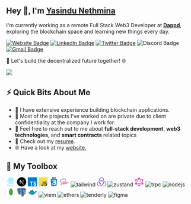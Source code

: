 <h2>Hey 👋, I'm <a href="https://www.yasindu.me">Yasindu Nethmina</a></h2>  <p> I'm currently working as a remote Full Stack Web3 Developer at <strong><a href="https://dappd.net">Dappd</a></strong>, exploring the blockchain space and learning new things every day. </p>  <p> <a href="https://www.yasindu.me"><img src="https://img.shields.io/badge/-yasindu.me-4E69C8?style=flat-square&amp;labelColor=4E69C8&amp;logo=Firefox&amp;link=https://www.yasindu.me" alt="Website Badge"/></a>  <a href="https://www.linkedin.com/in/yasinduneth/"><img src="https://img.shields.io/badge/-@yasindunethmina-0077B5?style=flat-square&amp;labelColor=0077B5&amp;logo=LinkedIn&amp;link=https://www.linkedin.com/in/yasinduneth/" alt="LinkedIn Badge"/></a> <a href="https://twitter.com/yasinduneth"><img src="https://img.shields.io/badge/-@yasinduneth-FFF?style=flat-square&amp;labelColor=FFF&amp;logo=Twitter&amp;link=https://twitter.com/yasinduneth" alt="Twitter Badge"/></a> <img src="https://img.shields.io/badge/-zerodeathzz-313338?style=flat-square&amp;labelColor=313338&amp;logo=Discord&amp;link=mailto:zerodeathzz" alt="Discord Badge"/> <a href="mailto:contact@yasindu.me"><img src="https://img.shields.io/badge/-@contact@yasindu.me-0A0A0A?style=flat-square&amp;labelColor=0A0A0A&amp;logo=Gmail&amp;link=mailto:contact@yasindu.me" alt="Gmail Badge"/></a>

<p>🚀 Let's build the decentralized future together! 🌐</p>

<img src="https://media1.giphy.com/media/v1.Y2lkPTc5MGI3NjExaHdmMTBxdmYwZ3g0NHR6NWpyMmZwaXB1YnJjd2t1ODdiaGk4NzMzaCZlcD12MV9pbnRlcm5hbF9naWZfYnlfaWQmY3Q9Zw/nxixvW5krNTKLVOKDp/giphy.gif"
/>

<h2>⚡️ Quick Bits About Me</h2>
<ul>
  <li>💼 I have extensive experience building blockchain applications.</li>
  <li>🔐 Most of the projects I've worked on are private due to client confidentiality at the company I work for.</li>
  <li>💬 Feel free to reach out to me about <strong>full-stack development</strong>, <strong>web3 technologies</strong>, and <strong>smart contracts</strong> related topics</li>
  <li>📙 Check out my <a href="https://drive.google.com/file/d/1cHtP2WlLKKQ80gU1j1s7qrgeEABOrwF2/view?usp=sharing">resume</a>.</li>
  <li>🌐 Have a look at my <a href="https://yasindu.me">website.</a>
</ul>

<h2>🚀 My Toolbox</h2>

<p align="left">
  <img
    src="https://raw.githubusercontent.com/devicons/devicon/master/icons/react/react-original-wordmark.svg"
    alt="react"
    width="25"
    height="25"
  />
  <img
    src="https://raw.githubusercontent.com/devicons/devicon/master/icons/nextjs/nextjs-original.svg"
    alt="nextjs"
    width="25"
    height="25"
  />
  <img
    src="https://raw.githubusercontent.com/devicons/devicon/master/icons/typescript/typescript-original.svg"
    alt="typescript"
    width="25"
    height="25"
  />
  <img
    src="https://raw.githubusercontent.com/devicons/devicon/master/icons/javascript/javascript-original.svg"
    alt="javascript"
    width="25"
    height="25"
  />
  <img
    src="https://raw.githubusercontent.com/devicons/devicon/master/icons/css3/css3-original-wordmark.svg"
    alt="css3"
    width="25"
    height="25"
  />
  <img
    src="https://raw.githubusercontent.com/devicons/devicon/master/icons/sass/sass-original.svg"
    alt="sass"
    width="25"
    height="25"
  />
  <img
    src="https://www.vectorlogo.zone/logos/tailwindcss/tailwindcss-icon.svg"
    alt="tailwind"
    width="25"
    height="25"
  />
  <img
    src="https://raw.githubusercontent.com/devicons/devicon/master/icons/redux/redux-original.svg"
    alt="redux"
    width="25"
    height="25"
  />
  <img
    src="https://repository-images.githubusercontent.com/180328715/fca49300-e7f1-11ea-9f51-cfd949b31560"
    alt="zustand"
    width="35"
    height="25"
  />
  <img
    src="https://raw.githubusercontent.com/devicons/devicon/master/icons/graphql/graphql-plain.svg"
    alt="graphql"
    width="25"
    height="25"
  />
  <img
    src="https://avatars.githubusercontent.com/u/78011399?s=200&v=4"
    alt="trpc"
    width="25"
    height="25"
  />
  <img
    src="https://cdn.iconscout.com/icon/free/png-256/free-node-js-1174925.png?f=webp"
    alt="nodejs"
    width="25"
    height="25"
  />
  <img
    src="https://raw.githubusercontent.com/devicons/devicon/master/icons/mongodb/mongodb-original.svg"
    alt="mongodb"
    width="25"
    height="25"
  />
  <img
    src="https://raw.githubusercontent.com/devicons/devicon/master/icons/postgresql/postgresql-original.svg"
    alt="postgresql"
    width="25"
    height="25"
  />
  <img
    src="https://raw.githubusercontent.com/devicons/devicon/master/icons/docker/docker-original.svg"
    alt="docker"
    width="25"
    height="25"
  />
    <img
    src="https://viem.sh/logo-light-hug.svg"
    alt="viem"
    width="25"
    height="25"
  />
  <img
    src="https://seeklogo.com/images/E/ethers-logo-D5B86204D8-seeklogo.com.png"
    alt="ethers"
    width="25"
    height="25"
  />
  <img
    src="https://tenderly.co/_next/static/media/tenderly.7b1ed4c8.svg"
    alt="tenderly"
    width="25"
    height="25"
  />
  <img
    src="https://www.vectorlogo.zone/logos/figma/figma-icon.svg"
    alt="figma"
    width="25"
    height="25"
  />
</p>
